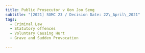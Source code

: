 ```yaml
---
title: Public Prosecutor v Oon Joo Seng
subtitle: "[2021] SGMC 23 / Decision Date: 22\_April\_2021"
tags:
  - Criminal Law
  - Statutory offences
  - Voluntary Causing Hurt
  - Grave and Sudden Provocation

---
```

